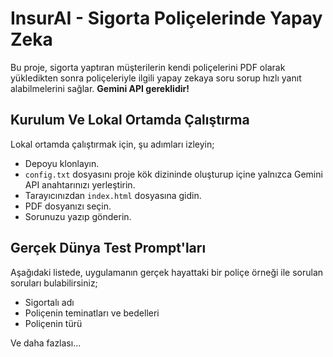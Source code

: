 # InsurAI - Sigorta Poliçelerinde Yapay Zeka

Bu proje, sigorta yaptıran müşterilerin kendi poliçelerini PDF olarak yükledikten sonra poliçeleriyle ilgili yapay zekaya soru sorup hızlı yanıt alabilmelerini sağlar. <strong>Gemini API gereklidir!</strong> 

## Kurulum Ve Lokal Ortamda Çalıştırma

Lokal ortamda çalıştırmak için, şu adımları izleyin;

- Depoyu klonlayın.
- ``config.txt`` dosyasını proje kök dizininde oluşturup içine yalnızca Gemini API anahtarınızı yerleştirin.
- Tarayıcınızdan ``index.html`` dosyasına gidin.
- PDF dosyanızı seçin.
- Sorunuzu yazıp gönderin.

## Gerçek Dünya Test Prompt'ları

Aşağıdaki listede, uygulamanın gerçek hayattaki bir poliçe örneği ile sorulan soruları bulabilirsiniz; 

- Sigortalı adı
- Poliçenin teminatları ve bedelleri
- Poliçenin türü
 
Ve daha fazlası...